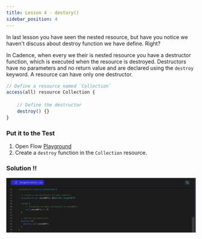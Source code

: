 ```yaml
---
title: Lesson 4 - destory()
sidebar_position: 4
---
```


In last lesson you have seen the nested resource, but have you notice we haven't discuss about destroy function we have define. Right?

In Cadence, when every we their is nested resource you have a destructor function, which is executed when the resource is destroyed. Destructors have no parameters and no return value and are declared using the `destroy` keyword. A resource can have only one destructor.

```jsx
// Define a resource named `Collection`
access(all) resource Collection {

    // Define the destructor
    destroy() {}
}
```

### Put it to the Test

1. Open Flow [Playground](https://play.flow.com/)
2. Create a `destroy` function in the `Collection` resource.

### Solution !!

![Alt text](image-6.png)
